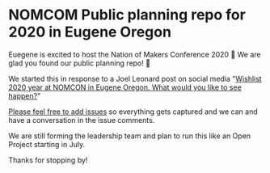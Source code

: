 # NOMCOM Public planning repo for 2020 in Eugene Oregon

Euegene is excited to host the Nation of Makers Conference 2020
:tada: We are glad you found our public planning repo! :tada:

We started this in response to a Joel Leonard post on social media "[Wishlist 2020 year at NOMCON in Eugene Oregon. What would you like to see happen?](https://www.facebook.com/joel.leonard.3/posts/10217344644225396)"

[Please feel free to add issues](https://github.com/EugTech/nomcom-2020-plan/issues) so everything gets captured and we can and have a conversation in the issue comments.

We are still forming the leadership team and plan to run this like an Open Project starting in July.

Thanks for stopping by!

